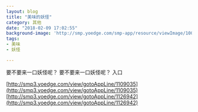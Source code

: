 ```yaml
---
layout: blog
title: "美味的妖怪"
category: 其他
date: "2018-02-09 17:02:55"
background-image: 'http://smp.yoedge.com/smp-app/resource/viewImage/1002798appline.png'
tags:
- 美味
- 妖怪

---
```

要不要来一口妖怪呢？
要不要来一口妖怪呢？
入口

[http://smp3.yoedge.com/view/gotoAppLine/1109035](http://smp3.yoedge.com/view/gotoAppLine/1109035)
[http://smp3.yoedge.com/view/gotoAppLine/1126942](http://smp3.yoedge.com/view/gotoAppLine/1126942)

        
